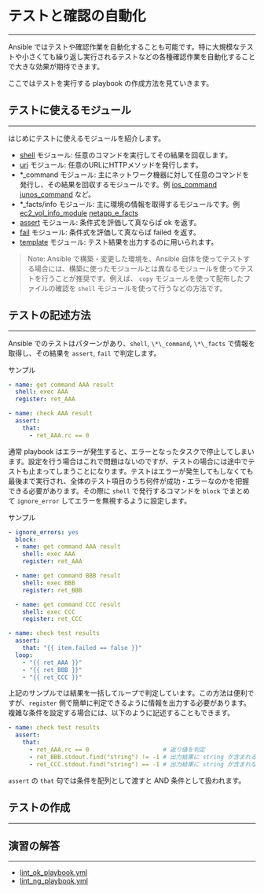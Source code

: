 # テストと確認の自動化
---
Ansible ではテストや確認作業を自動化することも可能です。特に大規模なテストや小さくても繰り返し実行されるテストなどの各種確認作業を自動化することで大きな効果が期待できます。

ここではテストを実行する playbook の作成方法を見ていきます。

## テストに使えるモジュール
---
はじめにテストに使えるモジュールを紹介します。

- [shell](https://docs.ansible.com/ansible/latest/modules/shell_module.html) モジュール: 任意のコマンドを実行してその結果を回収します。
- [uri](https://docs.ansible.com/ansible/latest/modules/uri_module.html) モジュール: 任意のURLにHTTPメソッドを発行します。
- \*\_command モジュール: 主にネットワーク機器に対して任意のコマンドを発行し、その結果を回収するモジュールです。例 [ios_command](https://docs.ansible.com/ansible/latest/modules/ios_command_module.html) [junos_command](https://docs.ansible.com/ansible/latest/modules/junos_command_module.html) など。
- \*\_facts/info モジュール: 主に環境の情報を取得するモジュールです。例 [ec2_vol_info_module](https://docs.ansible.com/ansible/latest/modules/ec2_vol_info_module.html) [netapp_e_facts](https://docs.ansible.com/ansible/latest/modules/netapp_e_facts_module.html)
- [assert](https://docs.ansible.com/ansible/latest/modules/assert_module.html) モジュール: 条件式を評価して真ならば ok を返す。
- [fail](https://docs.ansible.com/ansible/latest/modules/fail_module.html) モジュール: 条件式を評価して真ならば failed を返す。
- [template](https://docs.ansible.com/ansible/latest/modules/template_module.html) モジュール: テスト結果を出力するのに用いられます。

> Note: Ansible で構築・変更した環境を、Ansible 自体を使ってテストする場合には、構築に使ったモジュールとは異なるモジュールを使ってテストを行うことが推奨です。例えば、 `copy` モジュールを使って配布したファイルの確認を `shell` モジュールを使って行うなどの方法です。


## テストの記述方法
---
Ansible でのテストはパターンがあり、`shell`, `\*\_command`, `\*\_facts` で情報を取得し、その結果を `assert`, `fail` で判定します。

サンプル
```yaml
- name: get command AAA result
  shell: exec AAA
  register: ret_AAA

- name: check AAA result
  assert:
    that:
      - ret_AAA.rc == 0
```

通常 playbook はエラーが発生すると、エラーとなったタスクで停止してしまいます。設定を行う場合はこれで問題はないのですが、テストの場合には途中でテストも止まってしまうことになります。テストはエラーが発生してもしなくても最後まで実行され、全体のテスト項目のうち何件が成功・エラーなのかを把握できる必要があります。その際に `shell` で発行するコマンドを `block` でまとめて `ignore_error` してエラーを無視するように設定します。

サンプル
```yaml
- ignore_errors: yes
  block:
  - name: get command AAA result
    shell: exec AAA
    register: ret_AAA

  - name: get command BBB result
    shell: exec BBB
    register: ret_BBB

  - name: get command CCC result
    shell: exec CCC
    register: ret_CCC

- name: check test results
  assert:
    that: "{{ item.failed == false }}"
  loop:
    - "{{ ret_AAA }}"
    - "{{ ret_BBB }}"
    - "{{ ret_CCC }}"
```

上記のサンプルでは結果を一括してループで判定しています。この方法は便利ですが、`register` 側で簡単に判定できるように情報を出力する必要があります。複雑な条件を設定する場合には、以下のように記述することもできます。

```yaml
- name: check test results
  assert:
    that:
      - ret_AAA.rc == 0                     # 返り値を判定
      - ret_BBB.stdout.find("string") != -1 # 出力結果に string が含まれる
      - ret_CCC.stdout.find("string") == -1 # 出力結果に string が含まれない
```
`assert` の `that` 句では条件を配列として渡すと AND 条件として扱われます。



## テストの作成
---





## 演習の解答
---
- [lint_ok_playbook.yml](https://github.com/irixjp/katacoda-scenarios/blob/master/master-course-data/assets/working/lint_ok_playbook.yml)
- [lint_ng_playbook.yml](https://github.com/irixjp/katacoda-scenarios/blob/master/master-course-data/assets/working/lint_ng_playbook.yml)

